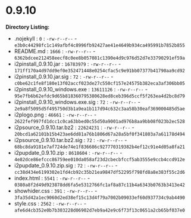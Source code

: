 0.9.10
======

**Directory Listing:**

 - .nojekyll : `0` : `-rw-r--r--` - `e3b0c44298fc1c149afbf4c8996fb92427ae41e4649b934ca495991b7852b855`
 - README.md : `1666` : `-rw-r--r--` - `6362bdcee212458eecf8c0ee8b057081c1390e4d9c976d52d7e33790291ef59a`
 - i2pinstall_0.9.10.jar : `16783979` : `-rw-r--r--` - `171ff170a4d97dd9ef0e352471448e0254cfac5c9e91bb07377b41790aa9cd92`
 - i2pinstall_0.9.10.jar.sig : `72` : `-rw-r--r--` - `c0be62c1fe8f180e13f02accf023de27c550cf157e24575b382eca3af306bb05`
 - i2pinstall_0.9.10_windows.exe : `13611126` : `-rw-r--r--` - `95e7fb6b62efdc9d65b818360795380628ed8ceb396d5ccf5f263ea4d2bc8d79`
 - i2pinstall_0.9.10_windows.exe.sig : `72` : `-rw-r--r--` - `2e9a8f5095d5f495750d3b1a9ea1b117d94c632c3aa58b30eaf369000485d5ae`
 - i2plogo.png : `46661` : `-rw-r--r--` - `2622fef997fd1dcc1c0ca63bbed0c55d50a9001ad976b8aa9bb08f023b2ec528`
 - i2psource_0.9.10.tar.bz2 : `22624231` : `-rw-r--r--` - `20bcd1a62101b15b423ae6dd81a76b1806d67a28a5bf0f341803a7a61178d494`
 - i2psource_0.9.10.tar.bz2.sig : `72` : `-rw-r--r--` - `68bc8da9181e7af724de74e1f836686c927770319382b4ef12c91e4d05a8fa21`
 - i2pupdate_0.9.10.zip : `8618604` : `-rw-r--r--` - `4e82dce86efccc86759ee010da058af23d2cbecbfccf5ab3555e9ccb4ccd912e`
 - i2pupdate_0.9.10.zip.sig : `72` : `-rw-r--r--` - `cc38d434e6199302e1fd4cb92c35b21ea9847df52295f798fd8a8e383f55c2d6`
 - index.html : `5541` : `-rw-r--r--` - `0380a8f2d49d923878dd6fa5e5312766fc1af8a87c11b4a6343b0763b3413e42`
 - showhider.css : `391` : `-rw-r--r--` - `3fa35d42a1ec9060d2ed38ef15c13d4f79a7002b09033ef60d937734c9ab4490`
 - style.css : `2562` : `-rw-r--r--` - `afe6d4cb352e0b7b303228d06902d7eb9a42e9c6f73f13c0651a2cb65bf037e0`
